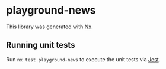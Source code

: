 # playground-news

This library was generated with [Nx](https://nx.dev).

## Running unit tests

Run `nx test playground-news` to execute the unit tests via [Jest](https://jestjs.io).
